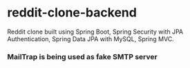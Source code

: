 # reddit-clone-backend
Reddit clone built using Spring Boot, Spring Security with JPA Authentication, Spring Data JPA with MySQL, Spring MVC. 

### MailTrap is being used as fake SMTP server
